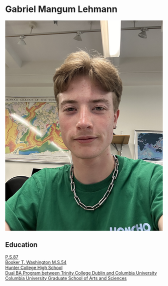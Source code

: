 # Gabriel Mangum Lehmann
![photo of me](IMG_5540.JPG)
## Education
[P.S.87](https://www.ps87.info/) <br> 
[Booker T. Washington M.S.54](https://www.ms54.org/) <br>
[Hunter College High School](https://www.hunterschools.org/welcome-to-hunter-college-high-school) <br>
[Dual BA Program between Trinity College Dublin and Columbia University](https://tcd.gs.columbia.edu/)<br>
[Columbia University Graduate School of Arts and Sciences](https://www.gsas.columbia.edu/)<br> 